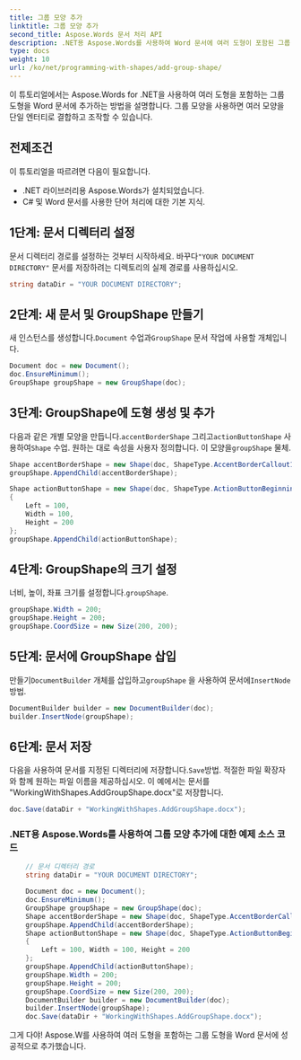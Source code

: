 ```yaml
---
title: 그룹 모양 추가
linktitle: 그룹 모양 추가
second_title: Aspose.Words 문서 처리 API
description: .NET용 Aspose.Words를 사용하여 Word 문서에 여러 도형이 포함된 그룹 도형을 추가하는 방법을 알아보세요.
type: docs
weight: 10
url: /ko/net/programming-with-shapes/add-group-shape/
---
```


이 튜토리얼에서는 Aspose.Words for .NET을 사용하여 여러 도형을 포함하는 그룹 도형을 Word 문서에 추가하는 방법을 설명합니다. 그룹 모양을 사용하면 여러 모양을 단일 엔터티로 결합하고 조작할 수 있습니다.

## 전제조건
이 튜토리얼을 따르려면 다음이 필요합니다.

- .NET 라이브러리용 Aspose.Words가 설치되었습니다.
- C# 및 Word 문서를 사용한 단어 처리에 대한 기본 지식.

## 1단계: 문서 디렉터리 설정
 문서 디렉터리 경로를 설정하는 것부터 시작하세요. 바꾸다`"YOUR DOCUMENT DIRECTORY"` 문서를 저장하려는 디렉토리의 실제 경로를 사용하십시오.

```csharp
string dataDir = "YOUR DOCUMENT DIRECTORY";
```

## 2단계: 새 문서 및 GroupShape 만들기
 새 인스턴스를 생성합니다.`Document` 수업과`GroupShape` 문서 작업에 사용할 개체입니다.

```csharp
Document doc = new Document();
doc.EnsureMinimum();
GroupShape groupShape = new GroupShape(doc);
```

## 3단계: GroupShape에 도형 생성 및 추가
 다음과 같은 개별 모양을 만듭니다.`accentBorderShape` 그리고`actionButtonShape` 사용하여`Shape` 수업. 원하는 대로 속성을 사용자 정의합니다. 이 모양을`groupShape` 물체.

```csharp
Shape accentBorderShape = new Shape(doc, ShapeType.AccentBorderCallout1) { Width = 100, Height = 100 };
groupShape.AppendChild(accentBorderShape);

Shape actionButtonShape = new Shape(doc, ShapeType.ActionButtonBeginning)
{
    Left = 100,
    Width = 100,
    Height = 200
};
groupShape.AppendChild(actionButtonShape);
```

## 4단계: GroupShape의 크기 설정
 너비, 높이, 좌표 크기를 설정합니다.`groupShape`.

```csharp
groupShape.Width = 200;
groupShape.Height = 200;
groupShape.CoordSize = new Size(200, 200);
```

## 5단계: 문서에 GroupShape 삽입
 만들기`DocumentBuilder` 개체를 삽입하고`groupShape` 을 사용하여 문서에`InsertNode` 방법.

```csharp
DocumentBuilder builder = new DocumentBuilder(doc);
builder.InsertNode(groupShape);
```

## 6단계: 문서 저장
 다음을 사용하여 문서를 지정된 디렉터리에 저장합니다.`Save`방법. 적절한 파일 확장자와 함께 원하는 파일 이름을 제공하십시오. 이 예에서는 문서를 "WorkingWithShapes.AddGroupShape.docx"로 저장합니다.

```csharp
doc.Save(dataDir + "WorkingWithShapes.AddGroupShape.docx");
```

### .NET용 Aspose.Words를 사용하여 그룹 모양 추가에 대한 예제 소스 코드 

```csharp
	// 문서 디렉터리 경로
	string dataDir = "YOUR DOCUMENT DIRECTORY";

	Document doc = new Document();
	doc.EnsureMinimum();
	GroupShape groupShape = new GroupShape(doc);
	Shape accentBorderShape = new Shape(doc, ShapeType.AccentBorderCallout1) { Width = 100, Height = 100 };
	groupShape.AppendChild(accentBorderShape);
	Shape actionButtonShape = new Shape(doc, ShapeType.ActionButtonBeginning)
	{
		Left = 100, Width = 100, Height = 200
	};
	groupShape.AppendChild(actionButtonShape);
	groupShape.Width = 200;
	groupShape.Height = 200;
	groupShape.CoordSize = new Size(200, 200);
	DocumentBuilder builder = new DocumentBuilder(doc);
	builder.InsertNode(groupShape);
	doc.Save(dataDir + "WorkingWithShapes.AddGroupShape.docx");
```

그게 다야! Aspose.W를 사용하여 여러 도형을 포함하는 그룹 도형을 Word 문서에 성공적으로 추가했습니다.